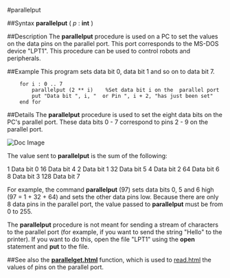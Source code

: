 
#parallelput

##Syntax
**parallelput** ( _p_ : **int** )


##Description
The **parallelput** procedure is used on a PC to set the values on the data pins on the parallel port. This port corresponds to the MS-DOS device "LPT1". This procedure can be used to control robots and peripherals.


##Example
This program sets data bit 0, data bit 1 and so on to data bit 7.

        for i : 0 .. 7
            parallelput (2 ** i)    %Set data bit i on the  parallel port
            put "Data bit ", i, "  or Pin ", i + 2, "has just been set"
        end for
##Details
The **parallelput** procedure is used to set the eight data bits on the PC's parallel port. These data bits 0 - 7 correspond to pins 2 - 9 on the parallel port.



![Doc Image](parallelput01.gif)

The value sent to **parallelput** is the sum of the following:


1   Data bit 0   16   Data bit 4
2   Data bit 1   32   Data bit 5
4   Data bit 2   64   Data bit 6
8   Data bit 3   128   Data bit 7


For example, the command **parallelput** (97) sets data bits 0, 5 and 6 high (97 = 1 + 32 + 64) and sets the other data pins low. Because there are only 8 data pins in the parallel port, the value passed to **parallelput** must be from 0 to 255.

The **parallelput** procedure is not meant for sending a stream of characters to the parallel port (for example, if you want to send the string "Hello" to the printer). If you want to do this, open the file "LPT1" using the **open** statement and **put** to the file. 


##See also
the **[parallelget.html](parallelget)** function, which is used to [read.html](read) the values of pins on the parallel port.

